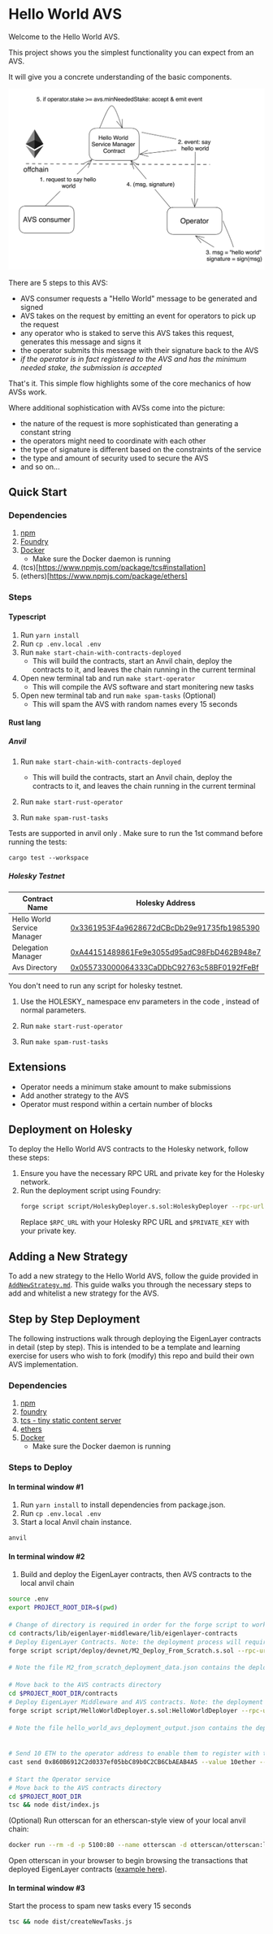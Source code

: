 # Hello World AVS

Welcome to the Hello World AVS.

This project shows you the simplest functionality you can expect from an AVS.

It will give you a concrete understanding of the basic components.

![hello-world-png](./assets/hello-world-diagram.png)

There are 5 steps to this AVS:
- AVS consumer requests a "Hello World" message to be generated and signed
- AVS takes on the request by emitting an event for operators to pick up the request
- any operator who is staked to serve this AVS takes this request, generates this message and signs it
- the operator submits this message with their signature back to the AVS
- *if the operator is in fact registered to the AVS and has the minimum needed stake, the submission is accepted*

That's it. This simple flow highlights some of the core mechanics of how AVSs work.

Where additional sophistication with AVSs come into the picture:
- the nature of the request is more sophisticated than generating a constant string
- the operators might need to coordinate with each other
- the type of signature is different based on the constraints of the service
- the type and amount of security used to secure the AVS
- and so on...

## Quick Start

### Dependencies

1. [npm](https://docs.npmjs.com/downloading-and-installing-node-js-and-npm)
2. [Foundry](https://getfoundry.sh/)
3. [Docker](https://www.docker.com/get-started/)
   * Make sure the Docker daemon is running
4. (tcs)[https://www.npmjs.com/package/tcs#installation]
5. (ethers)[https://www.npmjs.com/package/ethers]


### Steps

#### Typescript

1. Run `yarn install`
2. Run `cp .env.local .env`
3. Run `make start-chain-with-contracts-deployed`
    * This will build the contracts, start an Anvil chain, deploy the contracts to it, and leaves the chain running in the current terminal
4. Open new terminal tab and run `make start-operator`
    * This will compile the AVS software and start monitering new tasks
5. Open new terminal tab and run `make spam-tasks` (Optional)
    * This will spam the AVS with random names every 15 seconds

#### Rust lang


##### Anvil 

1. Run `make start-chain-with-contracts-deployed`
    * This will build the contracts, start an Anvil chain, deploy the contracts to it, and leaves the chain running in the current terminal

2. Run `make start-rust-operator`

3. Run `make spam-rust-tasks`

Tests are supported in anvil only . Make sure to run the 1st command before running the  tests:

```
cargo test --workspace
```


##### Holesky Testnet

| Contract Name               | Holesky Address                                   |
| -------------               | -------------                                     |
| Hello World Service Manager | [0x3361953F4a9628672dCBcDb29e91735fb1985390](https://holesky.etherscan.io/address/0x3361953F4a9628672dCBcDb29e91735fb1985390)    |
| Delegation Manager          | [0xA44151489861Fe9e3055d95adC98FbD462B948e7](https://holesky.etherscan.io/address/0xA44151489861Fe9e3055d95adC98FbD462B948e7)                                           |
| Avs Directory               | [0x055733000064333CaDDbC92763c58BF0192fFeBf](https://holesky.etherscan.io/address/0x055733000064333CaDDbC92763c58BF0192fFeBf)      |

You don't need to run any script for holesky testnet.

1. Use the HOLESKY_ namespace env parameters in the code , instead of normal parameters.

2. Run `make start-rust-operator`

3. Run `make spam-rust-tasks `



## Extensions

- Operator needs a minimum stake amount to make submissions
- Add another strategy to the AVS
- Operator must respond within a certain number of blocks

## Deployment on Holesky

To deploy the Hello World AVS contracts to the Holesky network, follow these steps:

1. Ensure you have the necessary RPC URL and private key for the Holesky network.
2. Run the deployment script using Foundry:
    ```bash
    forge script script/HoleskyDeployer.s.sol:HoleskyDeployer --rpc-url $RPC_URL --private-key $PRIVATE_KEY --broadcast -vvvv
    ```
    Replace `$RPC_URL` with your Holesky RPC URL and `$PRIVATE_KEY` with your private key.

## Adding a New Strategy

To add a new strategy to the Hello World AVS, follow the guide provided in [`AddNewStrategy.md`](https://github.com/Layr-Labs/hello-world-avs/blob/master/AddNewStrategy.md). This guide walks you through the necessary steps to add and whitelist a new strategy for the AVS.



## Step by Step Deployment

The following instructions walk through deploying the EigenLayer contracts in detail (step by step). This is intended to be a template and learning exercise for users who wish to fork (modify) this repo and build their own AVS implementation.

### Dependencies

1. [npm](https://docs.npmjs.com/downloading-and-installing-node-js-and-npm)
2. [foundry](https://getfoundry.sh/)
3. [tcs - tiny static content server](https://www.npmjs.com/package/tcs#installation)
4. [ethers](https://www.npmjs.com/package/ethers)
5. [Docker](https://www.docker.com/get-started/)
   * Make sure the Docker daemon is running

### Steps to Deploy

#### In terminal window #1
1. Run `yarn install` to install dependencies from package.json.
2. Run `cp .env.local .env`
3. Start a local Anvil chain instance.
```bash
anvil
```

#### In terminal window #2

1. Build and deploy the EigenLayer contracts, then AVS contracts to the local anvil chain

```bash
source .env
export PROJECT_ROOT_DIR=$(pwd)

# Change of directory is required in order for the forge script to work properly
cd contracts/lib/eigenlayer-middleware/lib/eigenlayer-contracts
# Deploy EigenLayer Contracts. Note: the deployment process will require some time for compilation on the first run.
forge script script/deploy/devnet/M2_Deploy_From_Scratch.s.sol --rpc-url $RPC_URL --private-key $PRIVATE_KEY --broadcast --sig "run(string memory configFile)" -- M2_deploy_from_scratch.anvil.config.json --revert-strings debug

# Note the file M2_from_scratch_deployment_data.json contains the deployment data (addresses) of the deployed EigenLayer contracts

# Move back to the AVS contracts directory
cd $PROJECT_ROOT_DIR/contracts
# Deploy EigenLayer Middleware and AVS contracts. Note: the deployment process will require some time for compilation on the first run
forge script script/HelloWorldDeployer.s.sol:HelloWorldDeployer --rpc-url $RPC_URL --private-key $PRIVATE_KEY --broadcast --revert-strings debug

# Note the file hello_world_avs_deployment_output.json contains the deployment data (addresses) of the deployed AVS contracts


# Send 10 ETH to the operator address to enable them to register with the eigenlayer contracts in future steps
cast send 0x860B6912C2d0337ef05bbC89b0C2CB6CbAEAB4A5 --value 10ether --private-key 0x2a871d0798f97d79848a013d4936a73bf4cc922c825d33c1cf7073dff6d409c6

# Start the Operator service
# Move back to the AVS contracts directory
cd $PROJECT_ROOT_DIR
tsc && node dist/index.js
```


(Optional) Run otterscan for an etherscan-style view of your local anvil chain:
```bash
docker run --rm -d -p 5100:80 --name otterscan -d otterscan/otterscan:latest
```
Open otterscan in your browser to begin browsing the transactions that deployed EigenLayer contracts ([example here](http://localhost:5100/block/1)).


#### In terminal window #3
Start the process to spam new tasks every 15 seconds

```bash
tsc && node dist/createNewTasks.js
```

